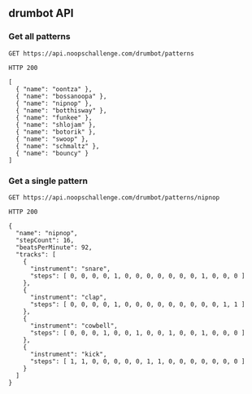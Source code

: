 ## drumbot API


### Get all patterns

`GET https://api.noopschallenge.com/drumbot/patterns`

`HTTP 200`

```
[
  { "name": "oontza" },
  { "name": "bossanoopa" },
  { "name": "nipnop" },
  { "name": "botthisway" },
  { "name": "funkee" },
  { "name": "shlojam" },
  { "name": "botorik" },
  { "name": "swoop" },
  { "name": "schmaltz" },
  { "name": "bouncy" }
]
```


### Get a single pattern

`GET https://api.noopschallenge.com/drumbot/patterns/nipnop`

`HTTP 200`

```
{
  "name": "nipnop",
  "stepCount": 16,
  "beatsPerMinute": 92,
  "tracks": [
    {
      "instrument": "snare",
      "steps": [ 0, 0, 0, 0, 1, 0, 0, 0, 0, 0, 0, 0, 1, 0, 0, 0 ]
    },
    {
      "instrument": "clap",
      "steps": [ 0, 0, 0, 0, 1, 0, 0, 0, 0, 0, 0, 0, 0, 0, 1, 1 ]
    },
    {
      "instrument": "cowbell",
      "steps": [ 0, 0, 0, 1, 0, 0, 1, 0, 0, 1, 0, 0, 1, 0, 0, 0 ]
    },
    {
      "instrument": "kick",
      "steps": [ 1, 1, 0, 0, 0, 0, 0, 1, 1, 0, 0, 0, 0, 0, 0, 0 ]
    }
  ]
}
```

